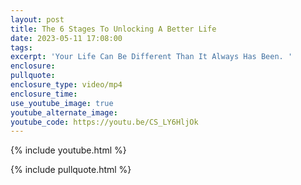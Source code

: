 ```yaml
---
layout: post
title: The 6 Stages To Unlocking A Better Life
date: 2023-05-11 17:08:00
tags:
excerpt: 'Your Life Can Be Different Than It Always Has Been. '
enclosure:
pullquote:
enclosure_type: video/mp4
enclosure_time:
use_youtube_image: true
youtube_alternate_image:
youtube_code: https://youtu.be/CS_LY6HljOk
---
```

{% include youtube.html %}

{% include pullquote.html %}

